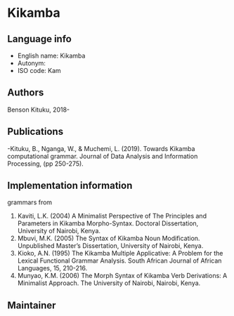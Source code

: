 # Kikamba

## Language info

* English name: Kikamba
* Autonym: 
* ISO code: Kam

## Authors

Benson Kituku, 2018-

## Publications
-Kituku, B., Nganga, W., & Muchemi, L. (2019). Towards Kikamba computational grammar. Journal of Data Analysis and Information Processing, (pp 250-275).

## Implementation information
grammars from
1. Kaviti, L.K. (2004) A Minimalist Perspective of The Principles and Parameters in Kikamba Morpho-Syntax. Doctoral Dissertation, University of Nairobi, Kenya.
2. 	Mbuvi, M.K. (2005) The Syntax of Kikamba Noun Modification. Unpublished Master’s Dissertation, University of Nairobi, Kenya.
3. 	Kioko, A.N. (1995) The Kikamba Multiple Applicative: A Problem for the Lexical Functional Grammar Analysis. South African Journal of African Languages, 15, 210-216.
4.  Munyao, K.M. (2006) The Morph Syntax of Kikamba Verb Derivations: A Minimalist Approach. The University of Nairobi, Nairobi, Kenya.

## Maintainer

